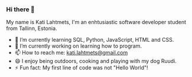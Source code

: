 ### Hi there 👋

My name is Kati Lahtmets, I'm an enhtusiastic software developer student from Tallinn, Estonia.

- 🌱 I’m currently learning SQL, Python, JavaScript, HTML and CSS. 
- 🔭 I’m currently working on learning how to program.
- 📫 How to reach me: kati.lahtmets@gmail.com
- 😄 I enjoy being outdoors, cooking and playing with my dog Ruudi.
- ⚡ Fun fact: My first line of code was not "Hello World"! 
<!--
**katilahtmets/katilahtmets** is a ✨ _special_ ✨ repository because its `README.md` (this file) appears on your GitHub profile.
